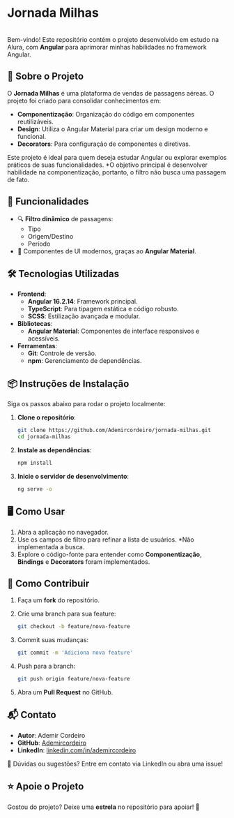 # Jornada Milhas

\
Bem-vindo! Este repositório contém o projeto desenvolvido em estudo na Alura, com **Angular** para aprimorar minhas habilidades no framework Angular.

## 📖 Sobre o Projeto

O **Jornada Milhas** é uma plataforma de vendas de passagens aéreas. O projeto foi criado para consolidar conhecimentos em:

- **Componentização**: Organização do código em componentes reutilizáveis.
- **Design**: Utiliza o Angular Material para criar um design moderno e funcional.
- **Decorators**: Para configuração de componentes e diretivas.

Este projeto é ideal para quem deseja estudar Angular ou explorar exemplos práticos de suas funcionalidades.
\*O objetivo principal é desenvolver habilidade na componentização, portanto, o filtro não busca uma passagem de fato.

## 🚀 Funcionalidades

- 🔍 **Filtro dinâmico** de passagens:
  - Tipo
  - Origem/Destino
  - Período
- 🎨 Componentes de UI modernos, graças ao **Angular Material**.

## 🛠️ Tecnologias Utilizadas

- **Frontend**:
  - **Angular 16.2.14**: Framework principal.
  - **TypeScript**: Para tipagem estática e código robusto.
  - **SCSS**: Estilização avançada e modular.
- **Bibliotecas**:
  - **Angular Material**: Componentes de interface responsivos e acessíveis.
- **Ferramentas**:
  - **Git**: Controle de versão.
  - **npm**: Gerenciamento de dependências.

## 📦 Instruções de Instalação

Siga os passos abaixo para rodar o projeto localmente:

1. **Clone o repositório**:

   ```bash
   git clone https://github.com/Ademircordeiro/jornada-milhas.git
   cd jornada-milhas
   ```

2. **Instale as dependências**:

   ```bash
   npm install
   ```

3. **Inicie o servidor de desenvolvimento**:

   ```bash
   ng serve -o
   ```

## 🖥️ Como Usar

1. Abra a aplicação no navegador.
2. Use os campos de filtro para refinar a lista de usuários. \*Não implementada a busca.
3. Explore o código-fonte para entender como **Componentização**, **Bindings** e **Decorators** foram implementados.

## 🤝 Como Contribuir

1. Faça um **fork** do repositório.

2. Crie uma branch para sua feature:

   ```bash
   git checkout -b feature/nova-feature
   ```

3. Commit suas mudanças:

   ```bash
   git commit -m 'Adiciona nova feature'
   ```

4. Push para a branch:

   ```bash
   git push origin feature/nova-feature
   ```

5. Abra um **Pull Request** no GitHub.

## 📬 Contato

- **Autor**: Ademir Cordeiro
- **GitHub**: [Ademircordeiro](https://github.com/Ademircordeiro)
- **LinkedIn**: [linkedin.com/in/ademircordeiro](https://www.linkedin.com/in/ademircordeiro/)

📧 Dúvidas ou sugestões? Entre em contato via LinkedIn ou abra uma issue!

## ⭐ Apoie o Projeto

Gostou do projeto? Deixe uma **estrela** no repositório para apoiar! 🚀
